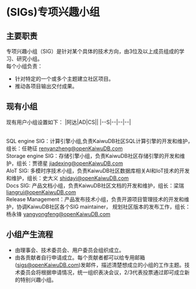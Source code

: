 # (SIGs)专项兴趣小组

## **主要职责**

专项兴趣小组（SIG）是针对某个具体的技术方向，由3位及以上成员组成的学习、研究小组。
<br>每个小组负责：
- 针对特定的一个或多个主题建立社区项目。
- 推动各项目输出交付成果。

## **现有小组**

现有用户小组设置如下：
|阿达|AD|CS||
|--S|--|--|--|


<br>SQL engine SIG：计算引擎小组,负责KaiwuDB社区SQL计算引擎的开发和维护，组长：任艳征 renyanzheng@openKaiwuDB.com
<br>Storage engine SIG：存储引擎小组，负责KaiwuDB社区存储引擎的开发和维护，组长：贾德星 jiadexing@openKaiwuDB.com
<br>AIoT SIG: 多模时序技术小组，负责KaiwuDB社区数据库相关AI和IoT技术的开发和维护，组长：史大义 shidayi@openKaiwuDB.com
<br>Docs SIG: 产品文档小组，负责KaiwuDB社区文档的开发和维护，组长：梁瑞 liangrui@openKaiwuDB.com
<br>Release Management：产品发布技术小组，负责开源项目管理技术的开发和维护，协调KaiwuDB社区各个SIG maintainer， 规划社区版本的发布工作，组长：杨永锋 yangyongfeng@openKaiwuDB.com

## **小组产生流程**

- 由理事会、技术委员会、用户委员会组织成立。
- 由各贡献者自行申请成立。每个贡献者都可以给专用邮箱(sigs@openKaiwuDB.com)发邮件，描述清楚想成立的小组的工作主题。技术委员会将根据申请情况，统一组织表决会议，2/3代表投票通过即可成立新的特别兴趣小组。